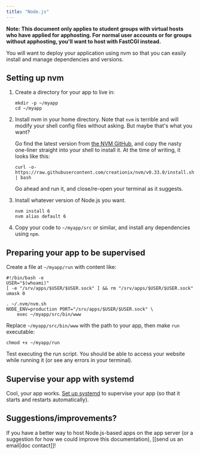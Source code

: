 ```yaml
---
title: "Node.js"
---
```


**Note: This document only applies to student groups with virtual hosts who
have applied for apphosting. For normal user accounts or for groups without
apphosting, you'll want to host with FastCGI instead.**

You will want to deploy your application using nvm so that you can easily
install and manage dependencies and versions.

## Setting up nvm

1. Create a directory for your app to live in:

       mkdir -p ~/myapp
       cd ~/myapp

2. Install nvm in your home directory. Note that `nvm` is terrible and will
   modify your shell config files without asking. But maybe that's what you
   want?

   Go find the latest version from [the NVM GitHub][nvm-github], and copy the
   nasty one-liner straight into your shell to install it. At the time of
   writing, it looks like this:

       curl -o- https://raw.githubusercontent.com/creationix/nvm/v0.33.0/install.sh | bash

   Go ahead and run it, and close/re-open your terminal as it suggests.

3. Install whatever version of Node.js you want.

       nvm install 6
       nvm alias default 6

4. Copy your code to `~/myapp/src` or similar, and install any dependencies
   using `npm`.

## Preparing your app to be supervised

Create a file at `~/myapp/run` with content like:

    #!/bin/bash -e
    USER="$(whoami)"
    [ -e "/srv/apps/$USER/$USER.sock" ] && rm "/srv/apps/$USER/$USER.sock"
    umask 0

    . ~/.nvm/nvm.sh
    NODE_ENV=production PORT="/srv/apps/$USER/$USER.sock" \
        exec ~/myapp/src/bin/www

Replace `~/myapp/src/bin/www` with the path to your app, then make `run`
executable:

    chmod +x ~/myapp/run

Test executing the run script. You should be able to access your website while
running it (or see any errors in your terminal).

## Supervise your app with systemd

Cool, your app works. [Set up systemd](/docs/services/webapps#supervise) to
supervise your app (so that it starts and restarts automatically).

## Suggestions/improvements?

If you have a better way to host Node.js-based apps on the app server (or a
suggestion for how we could improve this documentation), [[send us an email|doc contact]]!

[nvm-github]: https://github.com/creationix/nvm

